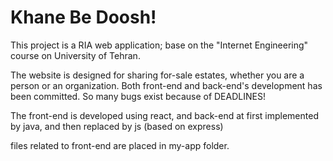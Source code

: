 # Khane Be Doosh!

This project is a RIA web application; base on the "Internet Engineering" course on University of Tehran.

The website is designed for sharing for-sale estates, whether you are a person or an organization. Both front-end and back-end's development has been committed. So many bugs exist because of DEADLINES!

The front-end is developed using react, and back-end at first implemented by java, and then replaced by js (based on express)

files related to front-end are placed in my-app folder.
